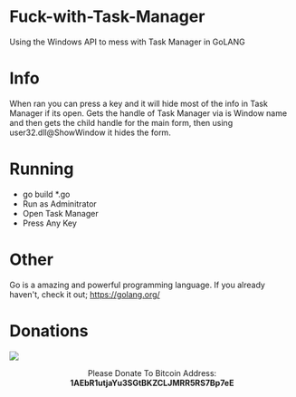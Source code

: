 # Fuck-with-Task-Manager
Using the Windows API to mess with Task Manager in GoLANG

# Info
 When ran you can press a key and it will hide most of the info in Task Manager if its open. Gets the handle of Task Manager via is Window name and then gets the child handle for the main form, then using user32.dll@ShowWindow it hides the form.
 
# Running
 - go build *.go
 - Run as Adminitrator
 - Open Task Manager
 - Press Any Key

# Other
Go is a amazing and powerful programming language. If you already haven't, check it out; https://golang.org/

# Donations
<img src="https://blockchain.info/Resources/buttons/donate_64.png"/>
<p align="center">Please Donate To Bitcoin Address: <b>1AEbR1utjaYu3SGtBKZCLJMRR5RS7Bp7eE</b></p>
